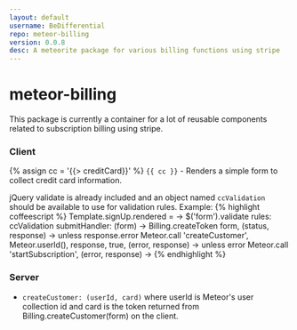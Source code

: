 ```yaml
---
layout: default
username: BeDifferential
repo: meteor-billing
version: 0.0.8
desc: A meteorite package for various billing functions using stripe
---
```

# meteor-billing

This package is currently a container for a lot of reusable components related to subscription billing using stripe.


### Client
{% assign cc = '{{> creditCard}}' %}
`{{ cc }}` - Renders a simple form to collect credit card information.

jQuery validate is already included and an object named `ccValidation` should be available to use for validation rules.
Example:
{% highlight coffeescript %}
  Template.signUp.rendered = ->
    $('form').validate
      rules: ccValidation
      submitHandler: (form) ->
        Billing.createToken form, (status, response) ->
          unless response.error
            Meteor.call 'createCustomer', Meteor.userId(), response, true, (error, response) ->
              unless error
                Meteor.call 'startSubscription', (error, response) ->
{% endhighlight %}

### Server
* `createCustomer: (userId, card)` where userId is Meteor's user collection id and card is the token returned from Billing.createCustomer(form) on the client.

